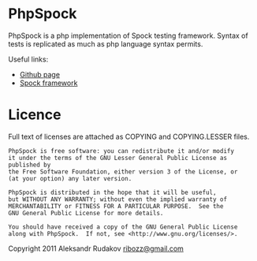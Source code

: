 
# PhpSpock

PhpSpock is a php implementation of Spock testing framework. Syntax of tests is replicated as much
as php language syntax permits.

Useful links:

* [Github page](https://github.com/ribozz/PhpSpock)
* [Spock framework](http://code.google.com/p/spock/)

# Licence

Full text of licenses are attached as COPYING and COPYING.LESSER files. 

    PhpSpock is free software: you can redistribute it and/or modify
    it under the terms of the GNU Lesser General Public License as published by
    the Free Software Foundation, either version 3 of the License, or
    (at your option) any later version.

    PhpSpock is distributed in the hope that it will be useful,
    but WITHOUT ANY WARRANTY; without even the implied warranty of
    MERCHANTABILITY or FITNESS FOR A PARTICULAR PURPOSE.  See the
    GNU General Public License for more details.

    You should have received a copy of the GNU General Public License
    along with PhpSpock.  If not, see <http://www.gnu.org/licenses/>.

Copyright 2011 Aleksandr Rudakov <ribozz@gmail.com>